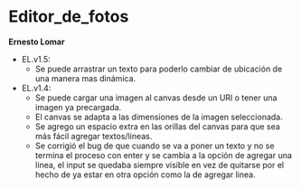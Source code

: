 # Editor_de_fotos

**Ernesto Lomar**

- EL.v1.5:
  - Se puede arrastrar un texto para poderlo cambiar de ubicación de una manera mas dinámica. 
- EL.v1.4:
  - Se puede cargar una imagen al canvas desde un URl o tener una imagen ya precargada.
  - El canvas se adapta a las dimensiones de la imagen seleccionada.
  - Se agrego un espacio extra en las orillas del canvas para que sea más fácil agregar textos/lineas.
  - Se corrigió el bug de que cuando se va a poner un texto y no se termina el proceso con enter y se cambia a la opción de agregar una  linea, el input se quedaba siempre visible en vez de quitarse por el hecho de ya estar en otra opción como la de agregar linea.